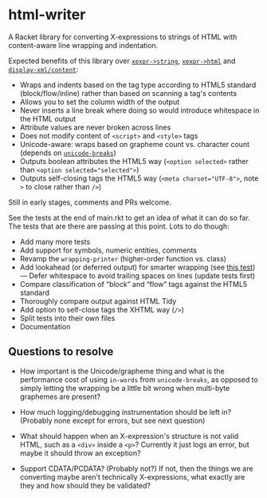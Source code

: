 html-writer
===========

A Racket library for converting X-expressions to strings of HTML with content-aware line wrapping
and indentation.

Expected benefits of this library over [`xexpr->string`][1], [`xexpr->html`][2] and
[`display-xml/content`][3]:

* Wraps and indents based on the tag type according to HTML5 standard (block/flow/inline) rather
  than based on scanning a tag's contents
* Allows you to set the column width of the output
* Never inserts a line break where doing so would introduce whitespace in the HTML output
* Attribute values are never broken across lines
* Does not modify content of `<script>` and `<style>` tags
* Unicode-aware: wraps based on grapheme count vs. character count (depends on
  [`unicode-breaks`][ub])
* Outputs boolean attributes the HTML5 way (`<option selected>` rather than `<option
  selected="selected">`)
* Outputs self-closing tags the HTML5 way (`<meta charset="UTF-8">`, note `>` to close rather than
  `/>`)

[1]: https://docs.racket-lang.org/xml/index.html#%28def._%28%28lib._xml%2Fmain..rkt%29._xexpr-~3estring%29%29
[2]: https://docs.racket-lang.org/txexpr/index.html#%28def._%28%28lib._txexpr%2Fmain..rkt%29._xexpr-~3ehtml%29%29
[3]: https://docs.racket-lang.org/xml/index.html#%28def._%28%28lib._xml%2Fmain..rkt%29._display-xml%2Fcontent%29%29
[ub]: https://docs.racket-lang.org/unicode-breaks/index.html

Still in early stages, comments and PRs welcome. 

See the tests at the end of main.rkt to get an idea of what it can do so far.  The tests that are
there are passing at this point. Lots to do though:

- Add many more tests
- Add support for symbols, numeric entities, comments
- Revamp the `wrapping-printer` (higher-order function vs. class)
- Add lookahead (or deferred output) for smarter wrapping (see [this
  test](https://github.com/otherjoel/html-writer/blob/8ad22632d46bc6c413f271436fea9974ce6c331a/main.rkt#L312-L317))
— Defer whitespace to avoid trailing spaces on lines (update tests first)
- Compare classification of “block” and “flow” tags against the HTML5 standard
- Thoroughly compare output against HTML Tidy
- Add option to self-close tags the XHTML way (`/>`)
- Split tests into their own files
- Documentation

## Questions to resolve

- How important is the Unicode/grapheme thing and what is the performance cost of using `in-words`
  from `unicode-breaks`, as opposed to simply letting the wrapping be a little bit wrong when
  multi-byte graphemes are present?

- How much logging/debugging instrumentation should be left in? (Probably none except for errors,
  but see next question)

- What should happen when an X-expression's structure is not valid HTML, such as a `<div>` inside a
  `<p>`? Currently it just logs an error, but maybe it should throw an exception?

- Support CDATA/PCDATA? (Probably not?) If not, then the things we are converting maybe aren’t
  technically X-expressions, what exactly are they and how should they be validated?
